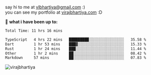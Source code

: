 say hi to me at [vlbhartiya@gmail.com](mailto:vlbhartiya@gmail.com) :)<br/>
you can see my portfolio at [virajbhartiya.com](https://virajbhartiya.com) :D<br/>


🚀 **what i have been up to:**

<!--START_SECTION:waka-->

```txt
Total Time: 11 hrs 16 mins

TypeScript   4 hrs 22 mins   █████████░░░░░░░░░░░░░░░░   35.58 %
Dart         1 hr 53 mins    ███▓░░░░░░░░░░░░░░░░░░░░░   15.33 %
Rust         1 hr 24 mins    ███░░░░░░░░░░░░░░░░░░░░░░   11.44 %
Other        1 hr 2 mins     ██░░░░░░░░░░░░░░░░░░░░░░░   08.42 %
Markdown     57 mins         ██░░░░░░░░░░░░░░░░░░░░░░░   07.83 %
```

<!--END_SECTION:waka-->

<p align="left"> <img src="https://komarev.com/ghpvc/?username=virajbhartiya&color=blue" alt="virajbhartiya" /> </p>

